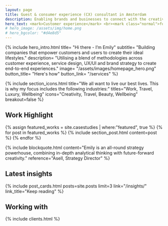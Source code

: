 ```yaml
---
layout: page
title: Guest & consumer experience (CX) consultant in Amsterdam
description: Enabling brands and businesses to connect with the creative class, millennials and Gen Z through captivating guest and customer experiences, IRL.
hero_text: <mark>Customer experience</mark> <br><mark class="normal">for brands improving</mark> <br><mark>how we live, work & play</mark>
# hero_image: /assets/img/home.png
# hero_bgcolor: "#d4e8d5"
---
```


{% include hero_intro.html
title= "Hi there - I’m Emily"
subtitle= "Building companies that empower customers and users to create their ideal lifestyles."
description= "Utilising a blend of methodologies across customer experience, service design, UX/UI and brand strategy to create end-to-end experiences."
image= "/assets/images/homepage_hero.png"
button_title= "Here's how" button_link= "/services"
%}

{% include section_icons.html 
title="We all want to live our best lives. This is why my focus includes the following industries:"
titles="Work, Travel, Luxury, Wellbeing" 
icons="Creativity, Travel, Beauty, Wellbeing" breakout=false %}

## Work Highlight

{% assign featured_works = site.casestudies | where:"featured", true  %}
{% for post in featured_works %}
  {% include section_post.html content=post %}
{% endfor %}

{% include blockquote.html 
content="Emily is an all-round strategy powerhouse, combining in-depth analytical thinking with future-forward creativity." 
reference="Asell, Strategy Director"
%}


## Latest insights

{% include post_cards.html posts=site.posts limit=3 link="/insights/" link_title="Keep reading" %}

## Working with

{% include clients.html %}
